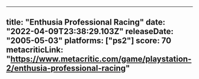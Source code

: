 
---
title: "Enthusia Professional Racing"
date: "2022-04-09T23:38:29.103Z"
releaseDate: "2005-05-03"
platforms: ["ps2"]
score: 70
metacriticLink: "https://www.metacritic.com/game/playstation-2/enthusia-professional-racing"
---
